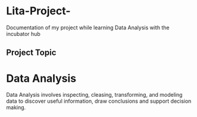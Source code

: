 # Lita-Project-
Documentation of my project while learning Data Analysis with the incubator hub

## Project Topic
# Data Analysis
Data Analysis involves inspecting, cleasing, transforming, and modeling data to discover useful information, draw conclusions and support decision making.

